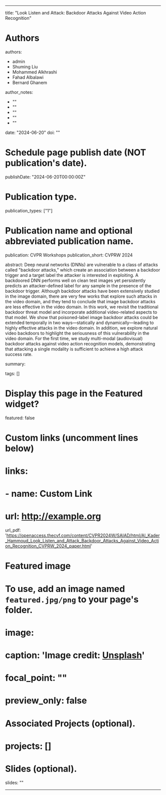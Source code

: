 ---

title: "Look Listen and Attack: Backdoor Attacks Against Video Action Recognition"

# Authors
authors:
- admin
- Shuming Liu
- Mohammed Alkhrashi
- Fahad Albalawi
- Bernard Ghanem

author_notes:
- ""
- ""
- ""
- ""
- ""

date: "2024-06-20"
doi: ""

# Schedule page publish date (NOT publication's date).
publishDate: "2024-06-20T00:00:00Z"

# Publication type.
publication_types: ["1"]

# Publication name and optional abbreviated publication name.
publication: CVPR Workshops
publication_short: CVPRW 2024

abstract: Deep neural networks (DNNs) are vulnerable to a class of attacks called "backdoor attacks," which create an association between a backdoor trigger and a target label the attacker is interested in exploiting. A backdoored DNN performs well on clean test images yet persistently predicts an attacker-defined label for any sample in the presence of the backdoor trigger. Although backdoor attacks have been extensively studied in the image domain, there are very few works that explore such attacks in the video domain, and they tend to conclude that image backdoor attacks are less effective in the video domain. In this work, we revisit the traditional backdoor threat model and incorporate additional video-related aspects to that model. We show that poisoned-label image backdoor attacks could be extended temporally in two ways—statically and dynamically—leading to highly effective attacks in the video domain. In addition, we explore natural video backdoors to highlight the seriousness of this vulnerability in the video domain. For the first time, we study multi-modal (audiovisual) backdoor attacks against video action recognition models, demonstrating that attacking a single modality is sufficient to achieve a high attack success rate.

summary: 

tags: []

# Display this page in the Featured widget?
featured: false

# Custom links (uncomment lines below)
# links:
# - name: Custom Link
#   url: http://example.org

url_pdf: 'https://openaccess.thecvf.com/content/CVPR2024W/SAIAD/html/Al_Kader_Hammoud_Look_Listen_and_Attack_Backdoor_Attacks_Against_Video_Action_Recognition_CVPRW_2024_paper.html'

# Featured image
# To use, add an image named `featured.jpg/png` to your page's folder. 
# image:
#   caption: 'Image credit: [**Unsplash**](https://unsplash.com/photos/pLCdAaMFLTE)'
#   focal_point: ""
#   preview_only: false

# Associated Projects (optional).
# projects: []

# Slides (optional).
slides: ""

---